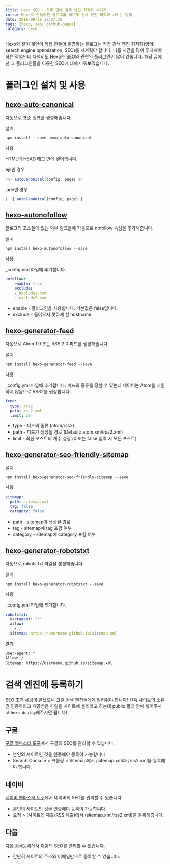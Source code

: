 ```yaml
---
title: Hexo SEO - 하루 만에 검색 엔진 최적화 시키기
intro: Hexo로 만들어진 블로그를 빠르게 검색 엔진 최적화 시키는 방법
date: 2018-08-26 17:27:39
tags: [hexo, seo, github-pages]
category: hexo
---
```

Hexo와 같이 개인이 직접 만들어 운영하는 블로그는 직접 검색 엔진 최적화(영어: search engine optimization, SEO)를 시켜줘야 합니다. 나름 시간을 많이 투자해야하는 작업인데 다행히도 Hexo는 SEO와 관련된 플러그인이 많이 있습니다. 해당 글에선 그 플러그인들을 이용한 SEO에 대해 다뤄보겠습니다.

# 플러그인 설치 및 사용

## [hexo-auto-canonical](https://github.com/HyunSeob/hexo-auto-canonical)

자동으로 표준 링크를 생성해줍니다.

설치

```console
npm install --save hexo-auto-canonical
```

사용

HTML의 HEAD 태그 안에 넣어줍니다.

ejs인 경우

```js
<%- autoCanonical(config, page) %>
```

jade인 경우

```js
| !{ autoCanonical(config, page) }
```

## [hexo-autonofollow](https://github.com/liuzc/hexo-autonofollow)

블로그의 포스들에 있는 외부 링크들에 자동으로 nofollow 속성을 추가해줍니다.

설치

```console
npm install hexo-autonofollow --save
```

사용

_config.yml 파일에 추가합니다.

```yml
nofollow:
    enable: true
    exclude:
    - exclude1.com
    - exclude2.com
```

- enable - 플러그인을 사용합니다. 기본값은 false입니다.
- exclude - 들어오지 못하게 할 hostname

## [hexo-generator-feed](https://github.com/hexojs/hexo-generator-feed)

자동으로 Atom 1.0 또는 RSS 2.0 피드를 생성해줍니다.

설치

```console
npm install hexo-generator-feed --save
```

사용

_config.yml 파일에 추가합니다. 피드의 종류를 정할 수 있는데 네이버는 Atom을 지원하지 않음으로 RSS2를 권장합니다.

```yml
feed:
  type: rss2
  path: rss2.xml
  limit: 20
```

- type - 피드의 종류 (atom/rss2)
- path - 피드가 생성될 경로 (Default: atom.xml/rss2.xml)
- limit - 최신 포스트의 개수 설정 (0 또는 false 입력 시 모든 포스트)

## [hexo-generator-seo-friendly-sitemap](https://github.com/ludoviclefevre/hexo-generator-seo-friendly-sitemap)

설치

```console
npm install hexo-generator-seo-friendly-sitemap --save
```

사용

```yml
sitemap:
  path: sitemap.xml
  tag: false
  category: false
```

- path - sitemap이 생성될 경로
- tag - sitemap에 tag 포함 여부
- category - sitemap에 category 포함 여부

## [hexo-generator-robotstxt](https://github.com/leecrossley/hexo-generator-robotstxt)

자동으로 robots.txt 파일을 생성해줍니다.

설치

```console
npm install hexo-generator-robotstxt --save
```

사용

_config.yml 파일에 추가합니다.

```yml
robotstxt:
  useragent: "*"
  allow:
    - /
  sitemap: https://username.github.io/sitemap.xml
```

결과

```html
User-agent: *
Allow: /
Sitemap: https://username.github.io/sitemap.xml
```

# 검색 엔진에 등록하기

SEO 초기 세팅이 끝났으니 그걸 검색 엔진들에게 알려줘야 합니다! 간혹 사이트의 소유권 인증하라고 제공받은 파일을 사이트에 올리라고 하는데 public 폴더 안에 넣어주시고 `hexo deploy`해주시면 됩니다!

## 구글

[구글 웹마스터 도구](https://www.google.com/webmasters/tools/home?hl=ko)에서 구글의 SEO를 관리할 수 있습니다.

- 본인의 사이트인 것을 인증해야 등록이 가능합니다
- Search Console > 크롤링 > Sitemap에서 /sitemap.xml과 /rss2.xml을 등록해야 합니다.

## 네이버

[네이버 웹마스터 도구](https://webmastertool.naver.com/)에서 네이버의 SEO를 관리할 수 있습니다.

- 본인의 사이트인 것을 인증해야 등록이 가능합니다.
- 요청 > (사이트맵 제출/RSS 제출)에서 (sitemap.xml/rss2.xml)을 등록해줍니다.

## 다음

[다음 검색등록](https://register.search.daum.net/index.daum)에서 다음의 SEO를 관리할 수 있습니다.

- 간단히 사이트의 주소와 이메일만으로 등록할 수 있습니다.